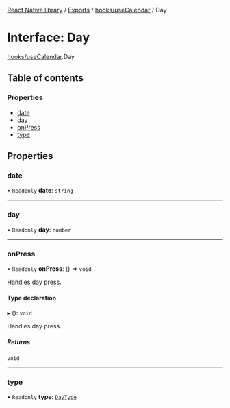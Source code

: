 [React Native library](../index.md) / [Exports](../modules.md) / [hooks/useCalendar](../modules/hooks_useCalendar.md) / Day

# Interface: Day

[hooks/useCalendar](../modules/hooks_useCalendar.md).Day

## Table of contents

### Properties

- [date](hooks_useCalendar.Day.md#date)
- [day](hooks_useCalendar.Day.md#day)
- [onPress](hooks_useCalendar.Day.md#onpress)
- [type](hooks_useCalendar.Day.md#type)

## Properties

### date

• `Readonly` **date**: `string`

___

### day

• `Readonly` **day**: `number`

___

### onPress

• `Readonly` **onPress**: () => `void`

Handles day press.

#### Type declaration

▸ (): `void`

Handles day press.

##### Returns

`void`

___

### type

• `Readonly` **type**: [`DayType`](../enums/hooks_useCalendar.DayType.md)
